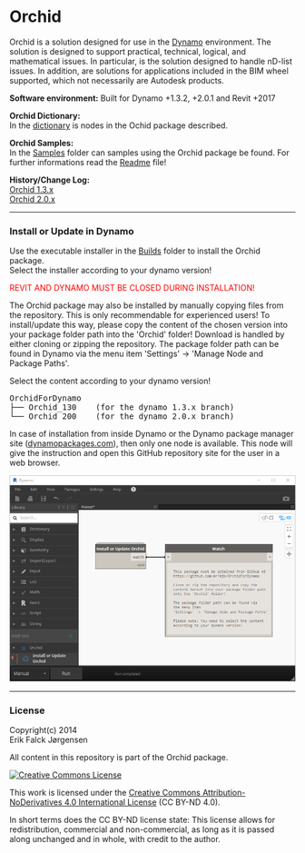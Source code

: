 ﻿# Orchid  
Orchid is a solution designed for use in the [Dynamo](http://dynamobim.org) environment. The solution is designed to support practical, technical, logical, and mathematical issues. In particular, is the solution designed to handle nD-list issues. In addition, are solutions for applications included in the BIM wheel supported, which not necessarily are Autodesk products.  
  
**Software environment:** Built for Dynamo +1.3.2, +2.0.1 and Revit +2017  
  
**Orchid Dictionary:**  
In the <a href="https://erfajo.github.io/dictionary/index.html" target="_blank">dictionary</a> is nodes in the Ochid package described.  
  
**Orchid Samples:**  
In the [Samples](Samples) folder can samples using the Orchid package be found. For further informations read the [Readme](Samples/readme.md) file!  
  
**History/Change Log:**  
<a href="Orchid_130.md">Orchid 1.3.x</a>  
<a href="Orchid_200.md">Orchid 2.0.x</a>  
  
---
### Install or Update in Dynamo  
Use the executable installer in the [Builds](Builds) folder to install the Orchid package.  
Select the installer according to your dynamo version!  

<span style="color:red">REVIT AND DYNAMO MUST BE CLOSED DURING INSTALLATION!</span>  

The Orchid package may also be installed by manually copying files from the repository. This is only recommendable for experienced users! To install/update this way, please copy the content of the chosen version into your package folder path into the 'Orchid' folder! Download is handled by either cloning or zipping the repository. The package folder path can be found in Dynamo via the menu item 'Settings' -> 'Manage Node and Package Paths'.  

Select the content according to your dynamo version!  
<pre>
OrchidForDynamo
├── Orchid_130    (for the dynamo 1.3.x branch)  
└── Orchid_200    (for the dynamo 2.0.x branch)  
</pre>

In case of installation from inside Dynamo or the Dynamo package manager site (<a href="https://dynamopackages.com" target="_blank">dynamopackages.com</a>), then only one node is available. This node will give the instruction and open this GitHub repository site for the user in a web browser.  

<img src="defaultInstall.png" width="720" />  

---
### License  
Copyright(c) 2014  
Erik Falck Jørgensen  
  
All content in this repository is part of the Orchid package.  
  
<a rel="license" href="http://creativecommons.org/licenses/by-nd/4.0/">
<img alt="Creative Commons License" style="border-width:0" src="https://i.creativecommons.org/l/by-nd/4.0/88x31.png" /></a>  
  
This work is licensed under the <a rel="license" href="http://creativecommons.org/licenses/by-nd/4.0/">
Creative Commons Attribution-NoDerivatives 4.0 International License</a> (CC BY-ND 4.0).  
  
In short terms does the CC BY-ND license state: This license allows for redistribution, commercial and non-commercial, as long as it is passed along unchanged and in whole, with credit to the author.  
